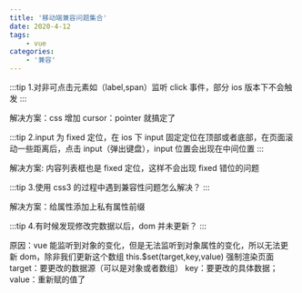 ```yaml
---
title: '移动端兼容问题集合'
date: 2020-4-12
tags:
    - vue
categories:
    - '兼容'
---
```


:::tip 1.对非可点击元素如（label,span）监听 click 事件，部分 ios 版本下不会触发
:::

解决方案：css 增加 cursor：pointer 就搞定了

:::tip 2.input 为 fixed 定位，在 ios 下 input 固定定位在顶部或者底部，在页面滚动一些距离后，点击 input（弹出键盘），input 位置会出现在中间位置
:::

解决方案: 内容列表框也是 fixed 定位，这样不会出现 fixed 错位的问题

:::tip 3.使用 css3 的过程中遇到兼容性问题怎么解决？
:::

解决方案：给属性添加上私有属性前缀

:::tip 4.有时候发现修改完数据以后，dom 并未更新？
:::

原因：vue 能监听到对象的变化，但是无法监听到对象属性的变化，所以无法更新 dom，除非我们更新这个数组
this.$set(target,key,value)
强制渲染页面
target：要更改的数据源（可以是对象或者数组）
key：要更改的具体数据；
value：重新赋的值了
